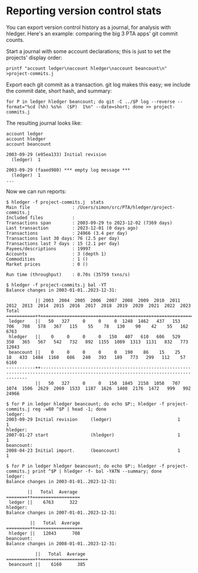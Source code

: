 # Reporting version control stats

You can export version control history as a journal, for analysis with hledger.
Here's an example: comparing the big 3 PTA apps' git commit counts.

Start a journal with some account declarations; this is just to set the projects' display order:
```cli
printf "account ledger\naccount hledger\naccount beancount\n" >project-commits.j
```

Export each git commit as a transaction. git log makes this easy; we include the commit date, short hash, and summary:
```cli
for P in ledger hledger beancount; do git -C ../$P log --reverse --format="%cd (%h) %s%n  ($P)  1%n" --date=short; done >> project-commits.j 
```

The resulting journal looks like:
```journal
account ledger
account hledger
account beancount

2003-09-29 (e95ea133) Initial revision
  (ledger)  1

2003-09-29 (faaed980) *** empty log message ***
  (ledger)  1
...
```

Now we can run reports:
```cli
$ hledger -f project-commits.j  stats
Main file                : /Users/simon/src/PTA/hledger/project-commits.j
Included files           : 
Transactions span        : 2003-09-29 to 2023-12-02 (7369 days)
Last transaction         : 2023-12-01 (0 days ago)
Transactions             : 24966 (3.4 per day)
Transactions last 30 days: 76 (2.5 per day)
Transactions last 7 days : 15 (2.1 per day)
Payees/descriptions      : 19997
Accounts                 : 3 (depth 1)
Commodities              : 1 ()
Market prices            : 0 ()

Run time (throughput)    : 0.70s (35759 txns/s)
```

```cli
$ hledger -f project-commits.j bal -YT
Balance changes in 2003-01-01..2023-12-31:

           || 2003  2004  2005  2006  2007  2008  2009  2010  2011  2012  2013  2014  2015  2016  2017  2018  2019  2020  2021  2022  2023    Total 
===========++=======================================================================================================================================
 ledger    ||   50   327     0     0     0  1248  1462   437   153   706   708   578   367   115    55    78   130    90    42    55   162     6763 
 hledger   ||    0     0     0     0   150   407   610   606   529   350   365   567   542   732   892  1155  1089  1313  1131   832   773    12043 
 beancount ||    0     0     0     0     0   190    86    15    25    18   433  1484  1160   686   240   393   189   773   299   112    57     6160 
-----------++---------------------------------------------------------------------------------------------------------------------------------------
           ||   50   327     0     0   150  1845  2158  1058   707  1074  1506  2629  2069  1533  1187  1626  1408  2176  1472   999   992    24966 
```

```cli
$ for P in ledger hledger beancount; do echo $P:; hledger -f project-commits.j reg -w80 ^$P | head -1; done
ledger:
2003-09-29 Initial revision     (ledger)                         1             1
hledger:
2007-01-27 start                (hledger)                        1             1
beancount:
2008-04-23 Initial import.      (beancount)                      1             1
```

```cli
$ for P in ledger hledger beancount; do echo $P:; hledger -f project-commits.j print ^$P | hledger -f- bal -YATN --summary; done
ledger:
Balance changes in 2003-01-01..2023-12-31:

        ||   Total  Average 
========++==================
 ledger ||    6763      322 
hledger:
Balance changes in 2007-01-01..2023-12-31:

         ||   Total  Average 
=========++==================
 hledger ||   12043      708 
beancount:
Balance changes in 2008-01-01..2023-12-31:

           ||   Total  Average 
===========++==================
 beancount ||    6160      385 
```
